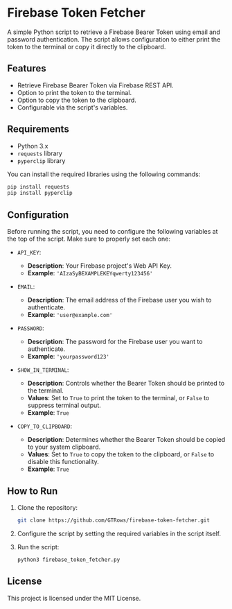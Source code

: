 # Firebase Token Fetcher

A simple Python script to retrieve a Firebase Bearer Token using email and password authentication. The script allows
configuration to either print the token to the terminal or copy it directly to the clipboard.

## Features

- Retrieve Firebase Bearer Token via Firebase REST API.
- Option to print the token to the terminal.
- Option to copy the token to the clipboard.
- Configurable via the script's variables.

## Requirements

- Python 3.x
- `requests` library
- `pyperclip` library

You can install the required libraries using the following commands:

  ```bash
  pip install requests
  pip install pyperclip
  ```

## Configuration

Before running the script, you need to configure the following variables at the top of the script. Make sure to properly
set each one:

- `API_KEY`:
    - **Description**: Your Firebase project's Web API Key.
    - **Example**: `'AIzaSyBEXAMPLEKEYqwerty123456'`

- `EMAIL`:
    - **Description**: The email address of the Firebase user you wish to authenticate.
    - **Example**: `'user@example.com'`

- `PASSWORD`:
    - **Description**: The password for the Firebase user you want to authenticate.
    - **Example**: `'yourpassword123'`

- `SHOW_IN_TERMINAL`:
    - **Description**: Controls whether the Bearer Token should be printed to the terminal.
    - **Values**: Set to `True` to print the token to the terminal, or `False` to suppress terminal output.
    - **Example**: `True`

- `COPY_TO_CLIPBOARD`:
    - **Description**: Determines whether the Bearer Token should be copied to your system clipboard.
    - **Values**: Set to `True` to copy the token to the clipboard, or `False` to disable this functionality.
    - **Example**: `True`

## How to Run

1. Clone the repository:
   ```bash
   git clone https://github.com/GTRows/firebase-token-fetcher.git
   ```

2. Configure the script by setting the required variables in the script itself.

3. Run the script:
   ```bash
   python3 firebase_token_fetcher.py
   ```

## License

This project is licensed under the MIT License.
